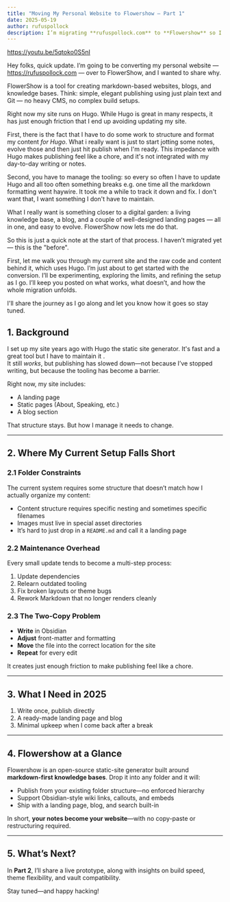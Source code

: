 ```yaml
---
title: "Moving My Personal Website to Flowershow — Part 1"
date: 2025-05-19
author: rufuspollock
description: I’m migrating **rufuspollock.com** to **Flowershow** so I can write once and publish without shuffling files. Flowershow works with the folder structure I already have and eliminates the "two-copy" workflow that’s been slowing me down.
---
```


https://youtu.be/5qtoko0S5nI

Hey folks, quick update. I’m going to be converting my personal website — https://rufuspollock.com — over to FlowerShow, and I wanted to share why.

FlowerShow is a tool for creating markdown-based websites, blogs, and knowledge bases. Think: simple, elegant publishing using just plain text and Git — no heavy CMS, no complex build setups.

Right now my site runs on Hugo. While Hugo is great in many respects, it has just enough friction that I end up avoiding updating my site.

First, there is the fact that I have to do some work to structure and format my content *for Hugo*. What i really want is just to start jotting some notes, evolve those and then just hit publish when I'm ready. This impedance with Hugo makes publishing feel like a chore, and it's not integrated with my day-to-day writing or notes.

Second, you have to manage the tooling: so every so often I have to update Hugo and all too often something breaks e.g. one time all the markdown formatting went haywire. It took me a while to track it down and fix. I don't want that, I want something I don't have to maintain.

What I really want is something closer to a digital garden: a living knowledge base, a blog, and a couple of well-designed landing pages — all in one, and easy to evolve. FlowerShow now lets me do that.

So this is just a quick note at the start of that process. I haven’t migrated yet — this is the "before". 

First, let me walk you through my current site and the raw code and content behind it, which uses Hugo. I’m just about to get started with the conversion. I’ll be experimenting, exploring the limits, and refining the setup as I go. I’ll keep you posted on what works, what doesn’t, and how the whole migration unfolds.

I'll share the journey as I go along and let you know how it goes so stay tuned.

## 1. Background

I set up my site years ago with Hugo the static site generator. It's fast and a great tool but I have to maintain it 
.  
It still *works*, but publishing has slowed down—not because I’ve stopped writing, but because the tooling has become a barrier.

Right now, my site includes:

- A landing page  
- Static pages (About, Speaking, etc.)  
- A blog section  

That structure stays. But how I manage it needs to change.

---

## 2. Where My Current Setup Falls Short

### 2.1 Folder Constraints  

The current system requires some structure that doesn’t match how I actually organize my content:

- Content structure requires specific nesting and sometimes specific filenames  
- Images must live in special asset directories  
- It’s hard to just drop in a `README.md` and call it a landing page  

### 2.2 Maintenance Overhead  

Every small update tends to become a multi-step process:

1. Update dependencies  
2. Relearn outdated tooling  
3. Fix broken layouts or theme bugs  
4. Rework Markdown that no longer renders cleanly  

### 2.3 The Two-Copy Problem  

- **Write** in Obsidian  
- **Adjust** front-matter and formatting  
- **Move** the file into the correct location for the site  
- **Repeat** for every edit  

It creates just enough friction to make publishing feel like a chore.

---

## 3. What I Need in 2025

1. Write once, publish directly  
2. A ready-made landing page and blog  
3. Minimal upkeep when I come back after a break  

---

## 4. Flowershow at a Glance

Flowershow is an open-source static-site generator built around **markdown-first knowledge bases**. Drop it into any folder and it will:

- Publish from your existing folder structure—no enforced hierarchy  
- Support Obsidian-style wiki links, callouts, and embeds  
- Ship with a landing page, blog, and search built-in  

In short, **your notes become your website**—with no copy-paste or restructuring required.

---

## 5. What’s Next?

In **Part 2**, I’ll share a live prototype, along with insights on build speed, theme flexibility, and vault compatibility.

Stay tuned—and happy hacking!
